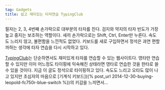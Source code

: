 ```yaml
---
tag: Gadgets
title: 쉽고 재미있는 타자연습 TypingClub
---
```

필자는 2, 3, 4번째 손가락으로 대부분의 타자를 친다. 검지와 약지의 타자 빈도가 가장 높고 중지는 보조하는 역할이다. 새끼 손가락으로는 Shift, Ctrl, Enter만 누른다. 속도도 느리지 않고, 불편함을 느낀적도 없었다. 키보드를 새로 구입하면서 정석은 과연 편할까하는 생각에 타자 연습을 다시 시작하고 있다.

[TypingClub](http://www.typingclub.com/)는 단순하면서도 재미있게 타자를 연습할 수 있는 웹사이트다. 영타만 연습할 수 있지만 이미 어느정도 타이핑에 익숙해진 상태라면 영타로 연습한 것을 한타로 쓸 수 있을 것이다. 지금 이 글도 정석으로 타이핑하고 있다. 속도도 느리고 오타도 많이 나고 있지만 초심자의 마음으로 [기계식 키보드]({% post_url 2014-12-30-buying-leopold-fc750r-blue-switch %})의 키감을 느끼면서...